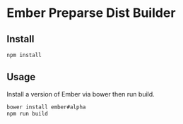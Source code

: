 # Ember Preparse Dist Builder

## Install

```sh
npm install
```

## Usage

Install a version of Ember via bower then run build.

```sh
bower install ember#alpha
npm run build
```

